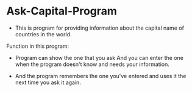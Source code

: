# Ask-Capital-Program
- This is program for providing information about the capital name of countries in the world.

Function in this program:

- Program can show the one that you ask And you can enter the one when the program doesn't know and needs your information.

- And the program remembers the one you've entered and uses it the next time you ask it again.
